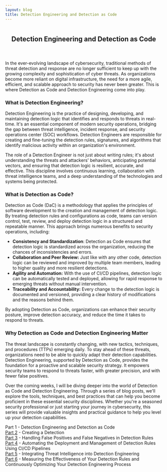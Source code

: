 ```yaml
---
layout: blog
title: Detection Engineering and Detection as Code
---
```



<div id="main" class="s-content__main large-8 column">
<article class="entry">

<header class="entry__header">

<h2 class="entry__title h1">
    Detection Engineering and Detection as Code
</h2>        
</header>

<div class="entry__content">

<p>In the ever-evolving landscape of cybersecurity, traditional methods of threat detection and response are no longer sufficient to keep up with the growing complexity and sophistication of cyber threats. As organizations become more reliant on digital infrastructure, the need for a more agile, efficient, and scalable approach to security has never been greater. This is where Detection as Code and Detection Engineering come into play.</p>

<h3>What is Detection Engineering?</h3>
<p>Detection Engineering is the practice of designing, developing, and maintaining detection logic that identifies and responds to threats in real-time. It's an essential component of modern security operations, bridging the gap between threat intelligence, incident response, and security operations center (SOC) workflows. Detection Engineers are responsible for creating and fine-tuning the detection rules, signatures, and algorithms that identify malicious activity within an organization's environment.</p>

<p>The role of a Detection Engineer is not just about writing rules; it's about understanding the threats and attackers' behaviors, anticipating potential vectors, and ensuring that detection logic is resilient, accurate, and effective. This discipline involves continuous learning, collaboration with threat intelligence teams, and a deep understanding of the technologies and systems being protected.</p>

<h3>What is Detection as Code?</h3>
<p>Detection as Code (DaC) is a methodology that applies the principles of software development to the creation and management of detection logic. By treating detection rules and configurations as code, teams can version control, test, review, and deploy detection logic in a structured and repeatable manner. This approach brings numerous benefits to security operations, including:
    <ul>
        <li><strong>Consistency and Standardization</strong>: Detection as Code ensures that detection logic is standardized across the organization, reducing the chances of inconsistencies and errors.</li>
        <li><strong>Collaboration and Peer Review:</strong> Just like with any other code, detection logic can be reviewed and improved by multiple team members, leading to higher quality and more resilient detections.</li>
        <li><strong>Agility and Automation:</strong> With the use of CI/CD pipelines, detection logic can be automatically tested and deployed, allowing for rapid response to emerging threats without manual intervention.</li>
        <li><strong>Traceability and Accountability:</strong> Every change to the detection logic is documented and versioned, providing a clear history of modifications and the reasons behind them.</li>
    </ul>
</p>
<p>By adopting Detection as Code, organizations can enhance their security posture, improve detection accuracy, and reduce the time it takes to respond to threats.</p>

<h3>Why Detection as Code and Detection Engineering Matter</h3>
<p>The threat landscape is constantly changing, with new tactics, techniques, and procedures (TTPs) emerging daily. To stay ahead of these threats, organizations need to be able to quickly adapt their detection capabilities. Detection Engineering, supported by Detection as Code, provides the foundation for a proactive and scalable security strategy. It empowers security teams to respond to threats faster, with greater precision, and with fewer false positives.</p>

<p>Over the coming weeks, I will be diving deeper into the world of Detection as Code and Detection Engineering. Through a series of blog posts, we'll explore the tools, techniques, and best practices that can help you become proficient in these essential security disciplines. Whether you're a seasoned security professional or just starting your journey in cybersecurity, this series will provide valuable insights and practical guidance to help you level up your detection capabilities.</p>


<p>Part 1 - Detection Engineering and Detection as Code<br>
<a href="../20/Creating-a-Detection.html">Part 2</a> - Creating a Detection<br>
<a href="../22/Detection-False-True-Positives.html">Part 3</a> - Handling False Positives and False Negatives in Detection Rules<br>
<a href="../23/Automating-the-Deployment-and-Management-of-Detection-Rules-Using-CI-CD-Pipelines.html">Part 4</a> - Automating the Deployment and Management of Detection Rules Using CI/CD Pipelines<br>
<a href="../26/Threat_Intelligence-Detection-Engineering.html">Part 5</a> - Integrating Threat Intelligence into Detection Engineering<br>
<a href="../27/Detection_Effectiveness.html">Part 6</a> - Measuring the Effectiveness of Your Detection Rules and Continuously Optimizing Your Detection Engineering Process</p>

</div>
</article> <!-- end entry -->

</div> <!-- end main -->  